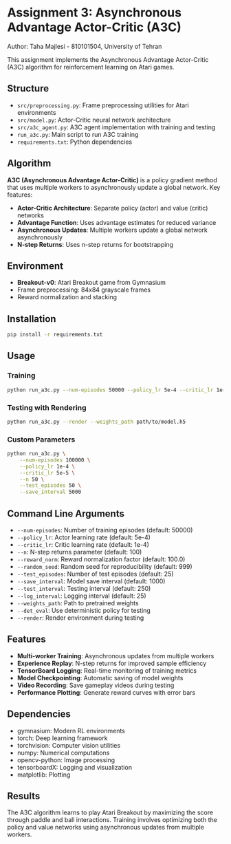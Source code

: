# Assignment 3: Asynchronous Advantage Actor-Critic (A3C)

Author: Taha Majlesi - 810101504, University of Tehran

This assignment implements the Asynchronous Advantage Actor-Critic (A3C) algorithm for reinforcement learning on Atari games.

## Structure

- `src/preprocessing.py`: Frame preprocessing utilities for Atari environments
- `src/model.py`: Actor-Critic neural network architecture
- `src/a3c_agent.py`: A3C agent implementation with training and testing
- `run_a3c.py`: Main script to run A3C training
- `requirements.txt`: Python dependencies

## Algorithm

**A3C (Asynchronous Advantage Actor-Critic)** is a policy gradient method that uses multiple workers to asynchronously update a global network. Key features:

- **Actor-Critic Architecture**: Separate policy (actor) and value (critic) networks
- **Advantage Function**: Uses advantage estimates for reduced variance
- **Asynchronous Updates**: Multiple workers update a global network asynchronously
- **N-step Returns**: Uses n-step returns for bootstrapping

## Environment

- **Breakout-v0**: Atari Breakout game from Gymnasium
- Frame preprocessing: 84x84 grayscale frames
- Reward normalization and stacking

## Installation

```bash
pip install -r requirements.txt
```

## Usage

### Training

```bash
python run_a3c.py --num-episodes 50000 --policy_lr 5e-4 --critic_lr 1e-4
```

### Testing with Rendering

```bash
python run_a3c.py --render --weights_path path/to/model.h5
```

### Custom Parameters

```bash
python run_a3c.py \
    --num-episodes 100000 \
    --policy_lr 1e-4 \
    --critic_lr 5e-5 \
    --n 50 \
    --test_episodes 50 \
    --save_interval 5000
```

## Command Line Arguments

- `--num-episodes`: Number of training episodes (default: 50000)
- `--policy_lr`: Actor learning rate (default: 5e-4)
- `--critic_lr`: Critic learning rate (default: 1e-4)
- `--n`: N-step returns parameter (default: 100)
- `--reward_norm`: Reward normalization factor (default: 100.0)
- `--random_seed`: Random seed for reproducibility (default: 999)
- `--test_episodes`: Number of test episodes (default: 25)
- `--save_interval`: Model save interval (default: 1000)
- `--test_interval`: Testing interval (default: 250)
- `--log_interval`: Logging interval (default: 25)
- `--weights_path`: Path to pretrained weights
- `--det_eval`: Use deterministic policy for testing
- `--render`: Render environment during testing

## Features

- **Multi-worker Training**: Asynchronous updates from multiple workers
- **Experience Replay**: N-step returns for improved sample efficiency
- **TensorBoard Logging**: Real-time monitoring of training metrics
- **Model Checkpointing**: Automatic saving of model weights
- **Video Recording**: Save gameplay videos during testing
- **Performance Plotting**: Generate reward curves with error bars

## Dependencies

- gymnasium: Modern RL environments
- torch: Deep learning framework
- torchvision: Computer vision utilities
- numpy: Numerical computations
- opencv-python: Image processing
- tensorboardX: Logging and visualization
- matplotlib: Plotting

## Results

The A3C algorithm learns to play Atari Breakout by maximizing the score through paddle and ball interactions. Training involves optimizing both the policy and value networks using asynchronous updates from multiple workers.
